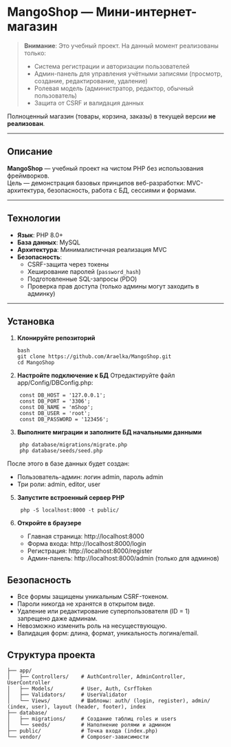 # MangoShop — Мини-интернет-магазин

> **Внимание**: Это учебный проект. На данный момент реализованы только:
> - Система регистрации и авторизации пользователей  
> - Админ-панель для управления учётными записями (просмотр, создание, редактирование, удаление)  
> - Ролевая модель (администратор, редактор, обычный пользователь)  
> - Защита от CSRF и валидация данных

Полноценный магазин (товары, корзина, заказы) в текущей версии **не реализован**.

---

## Описание

**MangoShop** — учебный проект на чистом PHP без использования фреймворков.  
Цель — демонстрация базовых принципов веб-разработки: MVC-архитектура, безопасность, работа с БД, сессиями и формами.

---

## Технологии

- **Язык**: PHP 8.0+
- **База данных**: MySQL
- **Архитектура**: Минималистичная реализация MVC
- **Безопасность**:
  - CSRF-защита через токены
  - Хеширование паролей (`password_hash`)
  - Подготовленные SQL-запросы (PDO)
  - Проверка прав доступа (только админы могут заходить в админку)

---

## Установка

1. **Клонируйте репозиторий**
   ```
   bash
   git clone https://github.com/Araelka/MangoShop.git
   cd MangoShop
   ```

2. **Настройте подключение к БД**
    Отредактируйте файл app/Config/DBConfig.php:

```
    const DB_HOST = '127.0.0.1';
    const DB_PORT = '3306';
    const DB_NAME = 'mShop';
    const DB_USER = 'root';
    const DB_PASSWORD = '123456';
```

3. **Выполните миграции и заполните БД начальными данными**
```
    php database/migrations/migrate.php
    php database/seeds/seed.php
```
После этого в базе данных будет создан:
- Пользователь-админ: логин admin, пароль admin
- Три роли: admin, editor, user


5. **Запустите встроенный сервер PHP**
   ```
    php -S localhost:8000 -t public/
   ```

6. **Откройте в браузере**
     - Главная страница: http://localhost:8000
     - Форма входа: http://localhost:8000/login
     - Регистрация: http://localhost:8000/register
     - Админ-панель: http://localhost:8000/admin (только для админов)
   

## Безопасность

- Все формы защищены уникальным CSRF-токеном.
- Пароли никогда не хранятся в открытом виде.
- Удаление или редактирование суперпользователя (ID = 1) запрещено даже админам.
- Невозможно изменить роль на несуществующую.
- Валидация форм: длина, формат, уникальность логина/email.

## Структура проекта

```MangoShop/
├── app/
│   ├── Controllers/    # AuthController, AdminController, UserController
│   ├── Models/         # User, Auth, CsrfToken
│   ├── Validators/     # UserValidator
│   └── Views/          # Шаблоны: auth/ (login, register), admin/ (index, user), layout (header, footer), index
├── database/
│   ├── migrations/     # Создание таблиц roles и users
│   └── seeds/          # Наполнение ролями и админом
├── public/             # Точка входа (index.php)
└── vendor/             # Composer-зависимости 
```

